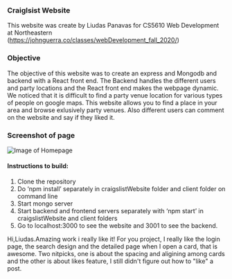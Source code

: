 
### Craiglsist Website
This website was create by Liudas Panavas  for CS5610 Web Development at Northeastern (https://johnguerra.co/classes/webDevelopment_fall_2020/)

### Objective
The objective of this website was to create an express and Mongodb and backend with a React front end. The Backend handles the different users and party locations and the React front end makes the webpage dynamic. We noticed that it is difficult to find a party venue location for various types of people on google maps. This website allows you to find a place in your area and browse exlusively party venues. Also different users can comment on the website and say if they liked it.

### Screenshot of page

![Image of Homepage](https://github.com/lpanavas/CraigslistWebsite/blob/master/craigslistWebsite/client/src/images/ApartmentFinderScreenshot.PNG?raw=true)

#### Instructions to build:
1. Clone the repository
1. Do ‘npm install’ separately in craigslistWebsite folder and client folder on command line
1. Start mongo server
1. Start backend and frontend servers separately with ‘npm start’ in craigslistWebsite and client folders
1. Go to localhost:3000 to see the website and 3001 to see the backend.

Hi,Liudas.Amazing work i really like it!
For you project, I really like the login page, the search design and the detailed page when I open a card, that is awesome.
Two nitpicks, one is about the spacing and aligining among cards and the other is about likes feature, I still didn't figure out how to "like" a post.
